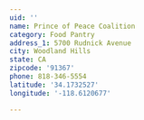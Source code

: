 ```yaml
---
uid: ''
name: Prince of Peace Coalition
category: Food Pantry
address_1: 5700 Rudnick Avenue
city: Woodland Hills
state: CA
zipcode: '91367'
phone: 818-346-5554
latitude: '34.1732527'
longitude: '-118.6120677'

---
```

